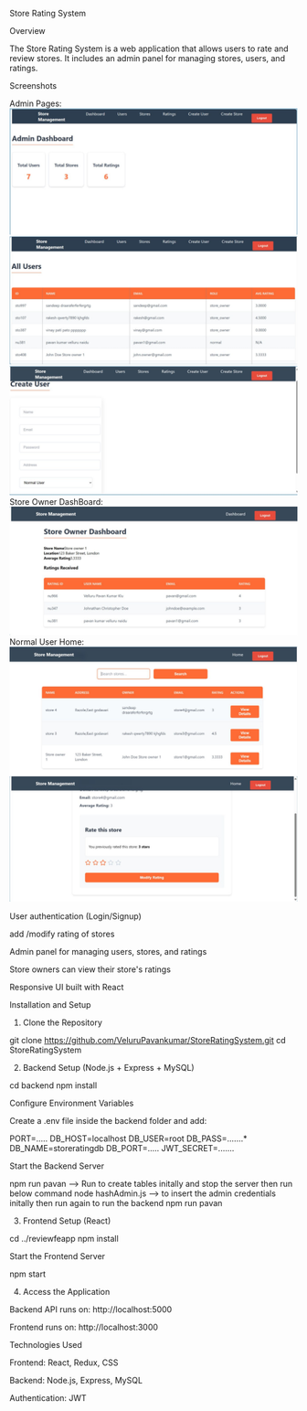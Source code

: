 Store Rating System

Overview

The Store Rating System is a web application that allows users to rate and review stores. It includes an admin panel for managing stores, users, and ratings.

Screenshots

Admin Pages:
![Admin DashBoard1](screenshots/admindb.jpg)
![Admin DashBoard2](screenshots/photo_2025-03-17_13-56-30.jpg)
![Admin DashBoard3](screenshots/photo_2025-03-17_13-56-33.jpg)
Store Owner DashBoard:
![StoreOwner DashBoard3](screenshots/photo_2025-03-17_13-56-35.jpg)
Normal User Home:
![User1](screenshots/photo_2025-03-17_13-56-37.jpg)
![User2](screenshots/photo_2025-03-17_13-56-38.jpg)




User authentication (Login/Signup)

add /modify rating of stores

Admin panel for managing users, stores, and ratings

Store owners can view their store's ratings

Responsive UI built with React

Installation and Setup

1. Clone the Repository

git clone https://github.com/VeluruPavankumar/StoreRatingSystem.git
cd StoreRatingSystem

2. Backend Setup (Node.js + Express + MySQL)

cd backend
npm install


Configure Environment Variables

Create a .env file inside the backend folder and add:

PORT=.....
DB_HOST=localhost
DB_USER=root
DB_PASS=.......*
DB_NAME=storeratingdb
DB_PORT=.....
JWT_SECRET=.......


Start the Backend Server

npm run pavan --> Run to create tables initally and stop the server then run below command
node hashAdmin.js --> to insert the admin credentials initally
then run again to run the backend
npm run pavan 

3. Frontend Setup (React)

cd ../reviewfeapp
npm install

Start the Frontend Server

npm start

4. Access the Application

Backend API runs on: http://localhost:5000

Frontend runs on: http://localhost:3000

Technologies Used

Frontend: React, Redux, CSS

Backend: Node.js, Express, MySQL

Authentication: JWT
